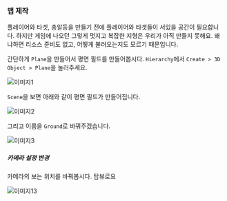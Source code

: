 ### 맵 제작

플레이어와 타겟, 총알등을 만들기 전에 플레이어와 타겟들이 서있을 공간이 필요합니다. 하지만 게임에 나오던 그렇게 멋지고 복잡한 지형은 우리가 아직 만들지 못해요. 왜냐하면 리소스 준비도 없고, 어떻게 불러오는지도 모르기 때문입니다.

간단하게 `Plane`을 만들어서 평면 필드를 만들어봅시다. `Hierarchy`에서 `Create > 3D Object > Plane`을 눌러주세요.

![이미지1](https://github.com/Vallista/unity-3d-teaching-material/blob/master/Image/Chapter-5/1.png?raw=true)

`Scene`을 보면 아래와 같이 평면 필드가 만들어집니다.

![이미지2](https://github.com/Vallista/unity-3d-teaching-material/blob/master/Image/Chapter-5/2.png?raw=true)

그리고 이름을 `Ground`로 바꿔주겠습니다.

![이미지3](https://github.com/Vallista/unity-3d-teaching-material/blob/master/Image/Chapter-5/3.png?raw=true)

##### 카메라 설정 변경

카메라의 보는 위치를 바꿔봅시다. 탑뷰로요

![이미지13](https://github.com/Vallista/unity-3d-teaching-material/blob/master/Image/Chapter-5/13.png?raw=true)
